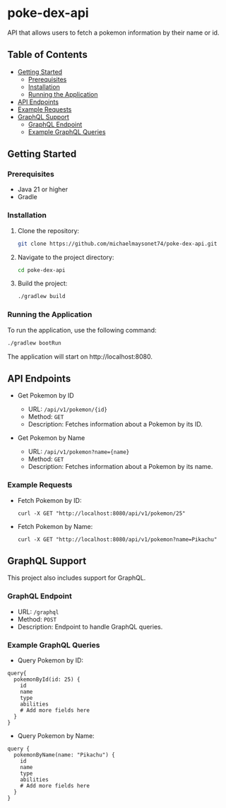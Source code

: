 # poke-dex-api

API that allows users to fetch a pokemon information by their name or id.

## Table of Contents

- [Getting Started](#getting-started)
    - [Prerequisites](#prerequisites)
    - [Installation](#installation)
    - [Running the Application](#running-the-application)
- [API Endpoints](#api-endpoints)
- [Example Requests](#example-requests)
- [GraphQL Support](#graphql-support)
    - [GraphQL Endpoint](#graphql-endpoint)
    - [Example GraphQL Queries](#example-graphql-queries)

## Getting Started

### Prerequisites

- Java 21 or higher
- Gradle

### Installation

1. Clone the repository:
    ```sh
    git clone https://github.com/michaelmaysonet74/poke-dex-api.git
    ```
2. Navigate to the project directory:
    ```sh
    cd poke-dex-api
    ```
3. Build the project:
    ```sh
    ./gradlew build
    ```

### Running the Application

To run the application, use the following command:

```sh
./gradlew bootRun
```

The application will start on http://localhost:8080.

## API Endpoints

- Get Pokemon by ID
    - URL: `/api/v1/pokemon/{id}`
    - Method: `GET`
    - Description: Fetches information about a Pokemon by its ID.

- Get Pokemon by Name
    - URL: `/api/v1/pokemon?name={name}`
    - Method: `GET`
    - Description: Fetches information about a Pokemon by its name.

### Example Requests

- Fetch Pokemon by ID:

  `curl -X GET "http://localhost:8080/api/v1/pokemon/25"`

- Fetch Pokemon by Name:

  `curl -X GET "http://localhost:8080/api/v1/pokemon?name=Pikachu"`

## GraphQL Support

This project also includes support for GraphQL.

### GraphQL Endpoint

- URL: `/graphql`
- Method: `POST`
- Description: Endpoint to handle GraphQL queries.

### Example GraphQL Queries

- Query Pokemon by ID:

```gql
query{
  pokemonById(id: 25) {
    id
    name
    type
    abilities
    # Add more fields here
  }
}
```

- Query Pokemon by Name:

```gql 
query {
  pokemonByName(name: "Pikachu") {
    id
    name
    type
    abilities
    # Add more fields here
  }
}
```
